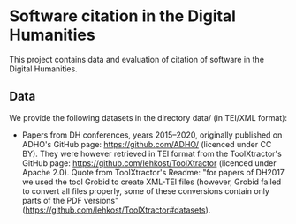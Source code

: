 # Software citation in the Digital Humanities

This project contains data and evaluation of citation of software in the Digital Humanities.


## Data

We provide the following datasets in the directory data/ (in TEI/XML format):

* Papers from DH conferences, years 2015–2020, originally published on ADHO's GitHub page: https://github.com/ADHO/ (licenced under CC BY). They were however retrieved in TEI format from the ToolXtractor's GitHub page: https://github.com/lehkost/ToolXtractor (licenced under Apache 2.0). Quote from ToolXtractor's Readme: "for papers of DH2017 we used the tool Grobid to create XML-TEI files (however, Grobid failed to convert all files properly, some of these conversions contain only parts of the PDF versions" (https://github.com/lehkost/ToolXtractor#datasets).

